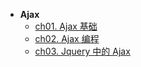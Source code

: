 * **Ajax**
    * [ch01. Ajax 基础](Ajax/ch01)
    * [ch02. Ajax 编程](Ajax/ch02)
    * [ch03. Jquery 中的 Ajax](Ajax/ch03)